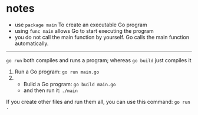 # notes

- use `package main` To create an executable Go program
- using `func main` allows Go to start executing the program
- you do not call the main function by yourself. Go calls the main function automatically.
---
`go run` both compiles and runs a program; whereas `go build` just compiles it
1. Run a Go program: `go run main.go`
2. - Build a Go program: `go build main.go`
   - and then run it: `./main`


If you create other files and run them all, you can use this command: `go run .`